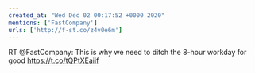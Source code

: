 ```yaml
---
created_at: "Wed Dec 02 00:17:52 +0000 2020"
mentions: ['FastCompany']
urls: ['http://f-st.co/z4v0e6m']
---
```


RT @FastCompany: This is why we need to ditch the 8-hour workday for good https://t.co/tQPtXEaiif